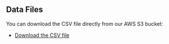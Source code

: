 ## Data Files

You can download the CSV file directly from our AWS S3 bucket:
- [Download the CSV file](https://quantgov.s3.us-east-2.amazonaws.com/usregdata5.csv)
